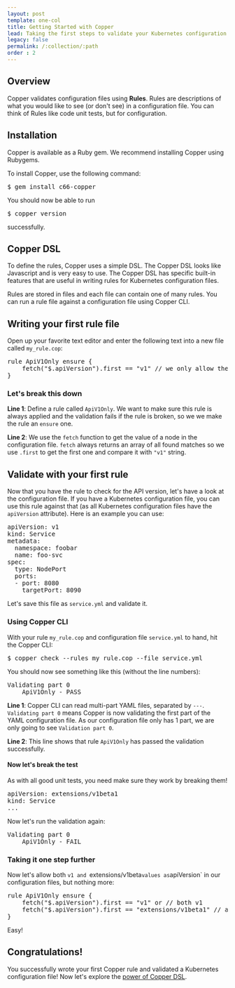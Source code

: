 ```yaml
---
layout: post
template: one-col
title: Getting Started with Copper
lead: Taking the first steps to validate your Kubernetes configuration files
legacy: false
permalink: /:collection/:path
order : 2
---
```


## Overview

Copper validates configuration files using **Rules**. Rules are descriptions of what you would like to see (or don't see) in a configuration file. You can think of Rules like code unit tests, but for configuration.

## Installation
Copper is available as a Ruby gem. We recommend installing Copper using Rubygems.

To install Copper, use the following command:

<pre>
$ gem install c66-copper
</pre>

You should now be able to run <pre>$ copper version</pre> successfully.

## Copper DSL

To define the rules, Copper uses a simple DSL. The Copper DSL looks like Javascript and is very easy to use. The Copper DSL has specific built-in features that are useful in writing rules for Kubernetes configuration files.

Rules are stored in files and each file can contain one of many rules. You can run a rule file against a configuration file using Copper CLI.

## Writing your first rule file

Open up your favorite text editor and enter the following text into a new file called `my_rule.cop`:

<pre class="prettyprint linenums">
rule ApiV1Only ensure {
	fetch("$.apiVersion").first == "v1" // we only allow the use of v1 API functions
}
</pre>

### Let's break this down

**Line 1**: Define a rule called `ApiV1Only`. We want to make sure this rule is always applied and the validation fails if the rule is broken, so we we make the rule an `ensure` one.

**Line 2**: We use the `fetch` function to get the value of a node in the configuration file. `fetch` always returns an array of all found matches so we use `.first` to get the first one and compare it with `"v1"` string.

## Validate with your first rule

Now that you have the rule to check for the API version, let's have a look at the configuration file. If you have a Kubernetes configuration file, you can use this rule against that (as all Kubernetes configuration files have the `apiVersion` attribute). Here is an example you can use:

<pre class="prettyprint">
apiVersion: v1
kind: Service
metadata:
  namespace: foobar
  name: foo-svc
spec:
  type: NodePort
  ports:
  - port: 8080
    targetPort: 8090
</pre>

Let's save this file as `service.yml` and validate it.

### Using Copper CLI

With your rule `my_rule.cop` and configuration file `service.yml` to hand, hit the Copper CLI:

<pre>
$ copper check --rules my_rule.cop --file service.yml
</pre>

You should now see something like this (without the line numbers):

<pre class="prettyprint linenums">
Validating part 0
    ApiV1Only - PASS
</pre>

**Line 1**: Copper CLI can read multi-part YAML files, separated by `---`. `Validating part 0` means Copper is now validating the first part of the YAML configuration file. As our configuration file only has 1 part, we are only going to see `Validation part 0`.

**Line 2**: This line shows that rule `ApiV1Only` has passed the validation successfully.

#### Now let's break the test
As with all good unit tests, you need make sure they work by breaking them!

<pre class="prettyprint">
apiVersion: extensions/v1beta1
kind: Service
...
</pre>

Now let's run the validation again:

<pre class="prettyprint">
Validating part 0
    ApiV1Only - FAIL
</pre>

### Taking it one step further
Now let's allow both `v1 and `extensions/v1beta` values as `apiVersion` in our configuration files, but nothing more:

<pre class="prettyprint linenums">
rule ApiV1Only ensure {
	fetch("$.apiVersion").first == "v1" or // both v1
	fetch("$.apiVersion").first == "extensions/v1beta1" // and v1beta are allowed
}
</pre>

Easy!

## Congratulations!
You successfully wrote your first Copper rule and validated a Kubernetes configuration file! Now let's explore the <a href="/docs/copper-dsl">power of Copper DSL</a>.
